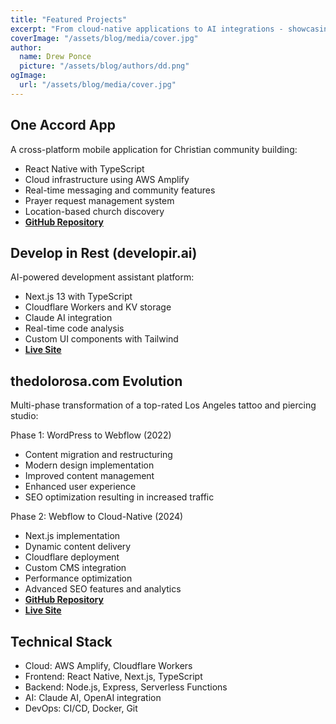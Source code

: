 ```yaml
---
title: "Featured Projects"
excerpt: "From cloud-native applications to AI integrations - showcasing my technical evolution and project contributions"
coverImage: "/assets/blog/media/cover.jpg"
author:
  name: Drew Ponce
  picture: "/assets/blog/authors/dd.png"
ogImage:
  url: "/assets/blog/media/cover.jpg"
---
```


## One Accord App
A cross-platform mobile application for Christian community building:
- React Native with TypeScript
- Cloud infrastructure using AWS Amplify
- Real-time messaging and community features
- Prayer request management system
- Location-based church discovery
- **[GitHub Repository](https://github.com/Firm-Collective/One-Accord)**

## Develop in Rest (developir.ai) 
AI-powered development assistant platform:
- Next.js 13 with TypeScript
- Cloudflare Workers and KV storage
- Claude AI integration
- Real-time code analysis
- Custom UI components with Tailwind
- **[Live Site](https://developir.ai)**

## thedolorosa.com Evolution
Multi-phase transformation of a top-rated Los Angeles tattoo and piercing studio:

Phase 1: WordPress to Webflow (2022)
- Content migration and restructuring
- Modern design implementation
- Improved content management
- Enhanced user experience
- SEO optimization resulting in increased traffic

Phase 2: Webflow to Cloud-Native (2024)
- Next.js implementation
- Dynamic content delivery
- Cloudflare deployment
- Custom CMS integration
- Performance optimization
- Advanced SEO features and analytics
- **[GitHub Repository](https://github.com/drewdevvv/thedolorosa)**
- **[Live Site](https://thedolorosa.com)**


## Technical Stack
- Cloud: AWS Amplify, Cloudflare Workers
- Frontend: React Native, Next.js, TypeScript
- Backend: Node.js, Express, Serverless Functions
- AI: Claude AI, OpenAI integration
- DevOps: CI/CD, Docker, Git